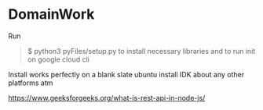 # DomainWork

Run
>$ python3 pyFiles/setup.py
to install necessary libraries and to run init on google cloud cli

Install works perfectly on a blank slate ubuntu install IDK about any other platforms atm

https://www.geeksforgeeks.org/what-is-rest-api-in-node-js/
